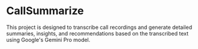 # CallSummarize
This project is designed to transcribe  call recordings and generate detailed summaries, insights, and recommendations based on the transcribed text using Google's Gemini Pro model.
